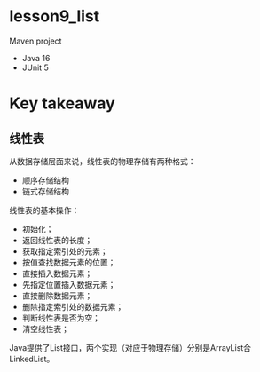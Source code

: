 # lesson9_list

Maven project
- Java 16
- JUnit 5

# Key takeaway

## 线性表

从数据存储层面来说，线性表的物理存储有两种格式：
- 顺序存储结构
- 链式存储结构

线性表的基本操作：
- 初始化；
- 返回线性表的长度；
- 获取指定索引处的元素；
- 按值查找数据元素的位置；
- 直接插入数据元素；
- 先指定位置插入数据元素；
- 直接删除数据元素；
- 删除指定索引处的数据元素；
- 判断线性表是否为空；
- 清空线性表；

Java提供了List接口，两个实现（对应于物理存储）分别是ArrayList合LinkedList。

